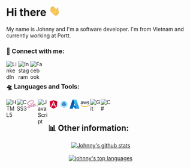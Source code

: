 # Hi there <img src="./wave.gif" width="30px">

My name is Johnny and I'm a software developer. I'm from Vietnam and currently working at Portt.

### 🚀 Connect with me:

<p align="left">
  <a href="https://www.linkedin.com/in/hoangtd-dev" target="_blank">
    <img align="left" alt="LinkedIn" width="32px" src="https://img.icons8.com/fluent/48/000000/linkedin.png" />
  </a>
  <a href="https://www.instagram.com/d.hoang211/?hl=fr" target="_blank">
    <img align="left" alt="Instagram" width="32px" src="https://img.icons8.com/fluent/48/000000/instagram-new.png" />
  </a>
  <a href="https://www.facebook.com/duyhoang.tran.7712/" target="_blank">
    <img align="left" alt="Facebook" width="32px" src="https://img.icons8.com/fluent/48/000000/facebook-new.png" />
  </a>
</p>

<br />
<br />

### 🛸 Languages and Tools:

<p align="left">
  <a href="https://developer.mozilla.org/en-US/docs/Web/HTML" target="_blank">
    <img align="left" alt="HTML5" width="28px" src="https://img.icons8.com/color/48/000000/html-5.png" />
  </a>
  <a href="https://developer.mozilla.org/en-US/docs/Web/CSS" target="_blank">
    <img align="left" alt="CSS3" width="28px" src="https://img.icons8.com/color/48/000000/css3.png" />
  </a>
  <a href="https://sass-lang.com/" target="_blank">
    <img align="left" alt="Sass" width="28px" src="https://raw.githubusercontent.com/github/explore/main/topics/sass/sass.png" />
  </a>
  <a href="https://developer.mozilla.org/en-US/docs/Web/JavaScript" target="_blank">
    <img align="left" alt="JavaScript" width="28px" src="https://img.icons8.com/color/48/000000/javascript.png" />
  </a>
  <a href="https://angular.io/" target="_blank">
    <img align="left" alt="Angular" width="28px" src="https://raw.githubusercontent.com/github/explore/main/topics/angular/angular.png" />
  </a>
  <a href="https://webpack.js.org/" target="_blank">
    <img align="left" alt="Webpack" width="28px" src="https://raw.githubusercontent.com/github/explore/main/topics/webpack/webpack.png" />
  </a>
  <a href="https://azure.microsoft.com/en-us/" target="_blank">
    <img align="left" alt="Azure" width="28px" src="https://raw.githubusercontent.com/github/explore/main/topics/azure/azure.png" />
  </a>
  <a href="https://aws.amazon.com/" target="_blank">
    <img align="left" alt="Aws" width="28px" src="https://raw.githubusercontent.com/github/explore/main/topics/aws/aws.png" />
  </a>
  <a href="https://git-scm.com/" target="_blank">
    <img align="left" alt="Git" width="28px" src="https://img.icons8.com/color/48/000000/git.png" />
  </a>
  <a href="https://docs.microsoft.com/en-us/dotnet/csharp/" target="_blank">
    <img align="left" alt="C#" width="28px" src="https://camo.githubusercontent.com/8d56e87edf99e89bfc457cd62462e0b7aae19e6b197b1df5c542d474d8d76f81/68747470733a2f2f646576656c6f7065722e6665646f726170726f6a6563742e6f72672f7374617469632f6c6f676f2f6373686172702e706e67" />
  </a>

</p>

<br />
<br />

## 📊 Other information:

<p align="center">
  <a href="https://github.com/hoangtd-dev" target="_blank">
    <img  src="https://github-readme-stats.vercel.app/api?username=hoangtd-dev&show_icons=true&count_private=true&theme=tokyonight&hide_border=true" alt="Johnny's github stats"/>
  </a>
<br />
<br />
  <a href="https://github.com/hoangtd-dev" target="_blank">
    <img   src="https://github-readme-stats.vercel.app/api/top-langs/?username=hoangtd-dev&langs_count=8&count_private=true&layout=compact&theme=tokyonight&hide_border=true" alt="johnny's top languages" />
  </a>
</p>

